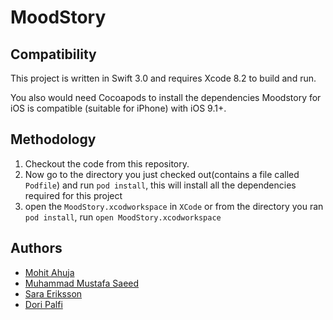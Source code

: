 # MoodStory

## Compatibility

This project is written in Swift 3.0 and requires Xcode 8.2 to build and run.

You also would need Cocoapods to install the dependencies
Moodstory for iOS is compatible (suitable for iPhone) with iOS 9.1+.

## Methodology
1. Checkout the code from this repository.
2. Now go to the directory you just checked out(contains a file called `Podfile`) and run `pod install`, this will install all the dependencies required for this project
3. open the `MoodStory.xcodworkspace` in `XCode` or from the directory you ran `pod install`, run `open MoodStory.xcodworkspace`

## Authors

* [Mohit Ahuja](https://github.com/ahujamoh)
* [Muhammad Mustafa Saeed](https://github.com/mmustafasaeed)
* [Sara Eriksson](https://github.com/sarace)
* [Dori Palfi](https://github.com/doripalfi)
